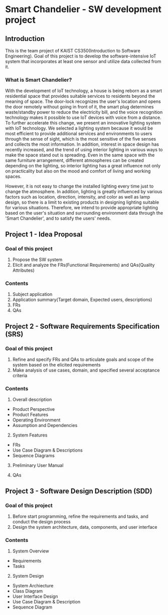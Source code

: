 # Smart Chandelier - SW development project

## Introduction

This is the team project of KAIST CS350(Introduction to Software Engineering). Goal of this project is to develop the software-intensive IoT system that incorporates at least one sensor and utilize data collected from it.

### What is Smart Chandelier?

With the development of IoT technology, a house is being reborn as a smart residential space that provides suitable services to residents beyond the meaning of space. The door-lock recognizes the user's location and opens the door remotely without going in front of it, the smart plug determines waste/standby power to reduce the electricity bill, and the voice recognition technology makes it possible to use IoT devices with voice from a distance. To further accelerate this change, we present an innovative lighting system with IoT technology. We selected a lighting system because it would be most efficient to provide additional services and environments to users through the sense of sight, which is the most sensitive of the five senses and collects the most information. In addition, interest in space design has recently increased, and the trend of using interior lighting in various ways to make the space stand out is spreading. Even in the same space with the same furniture arrangement, different atmospheres can be created depending on the lighting, so interior lighting has a great influence not only on practicality but also on the mood and comfort of living and working spaces.

However, it is not easy to change the installed lighting every time just to change the atmosphere. In addition, lighting is greatly influenced by various factors such as location, direction, intensity, and color as well as lamp design, so there is a limit to existing products in designing lighting suitable for various situations. Therefore, we intend to provide appropriate lighting based on the user's situation and surrounding environment data through the 'Smart Chandelier', and to satisfy the users' needs.

## Project 1 - Idea Proposal

### Goal of this project

1. Propose the SW system
2. Elicit and analyze the FRs(Functional Requirements) and QAs(Quality Attributes)

### Contents

1. Subject application
2. Application summary(Target domain, Expected users, descriptions)
3. FRs
4. QAs

## Project 2 - Software Requirements Specification (SRS)

### Goal of this project

1. Refine and specify FRs and QAs to articulate goals and scope of the system based on the elicited requirements
2. Make analysis of use cases, domain, and specified several acceptance criteria

### Contents

1. Overall description
+ Product Perspective
+ Product Features
+ Operating Environment
+ Assumption and Dependencies

2. System Features
+ FRs
+ Use Case Diagram & Descriptions
+ Sequence Diagrams

3. Preliminary User Manual

4. QAs

## Project 3 - Software Design Description (SDD)

### Goal of this project

1. Before start programming, refine the requirements and tasks, and conduct the design process
2. Design the system architecture, data, components, and user interface

### Contents

1. System Overview
+ Requirements
+ Tasks

2. System Design
+ System Archiecture
+ Class Diagram
+ User Interface Design
+ Use Case Diagram & Description
+ Sequence Diagram



